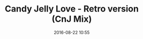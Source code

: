 ---
title: "Candy Jelly Love - Retro version (CnJ Mix)"
date: "2016-08-22 10:55"
modified:
categories:
  -
tags:
  -
header:
  image:
---